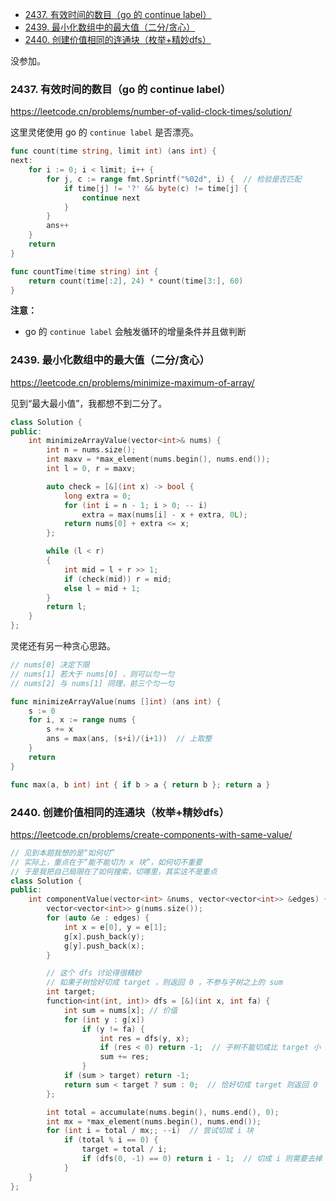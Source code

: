 
<!-- @import "[TOC]" {cmd="toc" depthFrom=1 depthTo=6 orderedList=false} -->

<!-- code_chunk_output -->

- [2437. 有效时间的数目（go 的 continue label）](#2437-有效时间的数目go-的-continue-label)
- [2439. 最小化数组中的最大值（二分/贪心）](#2439-最小化数组中的最大值二分贪心)
- [2440. 创建价值相同的连通块（枚举+精妙dfs）](#2440-创建价值相同的连通块枚举精妙dfs)

<!-- /code_chunk_output -->

没参加。

### 2437. 有效时间的数目（go 的 continue label）

https://leetcode.cn/problems/number-of-valid-clock-times/solution/

这里灵佬使用 go 的 `continue label` 是否漂亮。

```go
func count(time string, limit int) (ans int) {
next:
	for i := 0; i < limit; i++ {
		for j, c := range fmt.Sprintf("%02d", i) {  // 检验是否匹配
			if time[j] != '?' && byte(c) != time[j] {
				continue next
			}
		}
		ans++
	}
	return
}

func countTime(time string) int {
	return count(time[:2], 24) * count(time[3:], 60)
}
```

**注意：**
- go 的 `continue label` 会触发循环的增量条件并且做判断

### 2439. 最小化数组中的最大值（二分/贪心）

https://leetcode.cn/problems/minimize-maximum-of-array/

见到“最大最小值”，我都想不到二分了。

```cpp
class Solution {
public:
    int minimizeArrayValue(vector<int>& nums) {
        int n = nums.size();
        int maxv = *max_element(nums.begin(), nums.end());
        int l = 0, r = maxv;

        auto check = [&](int x) -> bool {
            long extra = 0;
            for (int i = n - 1; i > 0; -- i)
                extra = max(nums[i] - x + extra, 0L);
            return nums[0] + extra <= x;
        };

        while (l < r)
        {
            int mid = l + r >> 1;
            if (check(mid)) r = mid;
            else l = mid + 1;
        }
        return l;
    }
};
```

灵佬还有另一种贪心思路。

```go
// nums[0] 决定下限
// nums[1] 若大于 nums[0] ，则可以匀一匀
// nums[2] 与 nums[1] 同理，前三个匀一匀

func minimizeArrayValue(nums []int) (ans int) {
	s := 0
	for i, x := range nums {
		s += x
		ans = max(ans, (s+i)/(i+1))  // 上取整
	}
	return
}

func max(a, b int) int { if b > a { return b }; return a }
```

### 2440. 创建价值相同的连通块（枚举+精妙dfs）

https://leetcode.cn/problems/create-components-with-same-value/

```cpp
// 见到本题我想的是“如何切”
// 实际上，重点在于“能不能切为 x 块”，如何切不重要
// 于是我把自己局限在了如何搜索，切哪里，其实这不是重点
class Solution {
public:
    int componentValue(vector<int> &nums, vector<vector<int>> &edges) {
        vector<vector<int>> g(nums.size());
        for (auto &e : edges) {
            int x = e[0], y = e[1];
            g[x].push_back(y);
            g[y].push_back(x);
        }

        // 这个 dfs 讨论得很精妙
        // 如果子树恰好切成 target ，则返回 0 ，不参与子树之上的 sum
        int target;
        function<int(int, int)> dfs = [&](int x, int fa) {
            int sum = nums[x]; // 价值
            for (int y : g[x])
                if (y != fa) {
                    int res = dfs(y, x);
                    if (res < 0) return -1;  // 子树不能切成比 target 小
                    sum += res;
                }
            if (sum > target) return -1;
            return sum < target ? sum : 0;  // 恰好切成 target 则返回 0
        };

        int total = accumulate(nums.begin(), nums.end(), 0);
        int mx = *max_element(nums.begin(), nums.end());
        for (int i = total / mx;; --i)  // 尝试切成 i 块
            if (total % i == 0) {
                target = total / i;
                if (dfs(0, -1) == 0) return i - 1;  // 切成 i 则需要去掉 i-1 条边
            }
    }
};
```
